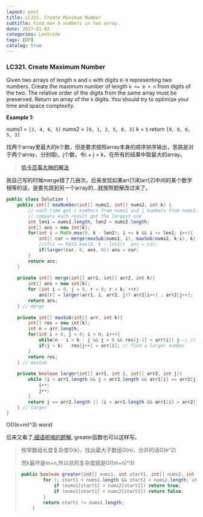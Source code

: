 ```yaml
---
layout: post
title: LC321. Create Maximum Number
subtitle: Find max k numbers in two array.
date: 2017-01-02
categories: Leetcode
tags: [DP]
catalog: true
---
```


### LC321. Create Maximum Number

Given two arrays of length `m` and `n` with digits `0-9` representing two numbers. Create the maximum number of length `k <= m + n` from digits of the two. The relative order of the digits from the same array must be preserved. Return an array of the `k` digits. You should try to optimize your time and space complexity.

**Example 1:**

nums1 = `[3, 4, 6, 5]`
nums2 = `[9, 1, 2, 5, 8, 3]`
k = `5`
return `[9, 8, 6, 5, 3]`

找两个array里最大的k个数，但是要求按照array本身的顺序排序输出，思路是对于两个array，分别取i，j个数，令i + j = k，在所有的结果中取最大的array。

> [低卡百事大神的解法](https://discuss.leetcode.com/topic/32272/share-my-greedy-solution)

我自己写的时候merge错了几~~百~~次，后来发现如果arr[1]和arr[2]中间的某个数字相等的话，是要先跳到另一个array的...就按照题解改过来了。

```java
public class Solution {
    public int[] maxNumber(int[] nums1, int[] nums2, int k) {
        // each time get i numbers from nums1 and j numbers from nums2, i + j = k
        // compare each result get the largest one
        int len1 = nums1.length, len2 = nums2.length;
        int[] ans = new int[k];
        for(int i = Math.max(0, k - len2); i <= k && i <= len1; i++){
            int[] cur = merge(maxSub(nums1, i), maxSub(nums2, k-i), k);
            //if(i == Math.max(0, k - len1))  ans = cur;
            if(larger(cur, 0, ans, 0)) ans = cur;
        }
        return ans;
    }
    
    private int[] merge(int[] arr1, int[] arr2, int k){
        int[] ans = new int[k];
        for (int i = 0, j = 0, r = 0; r < k; ++r)
            ans[r] = larger(arr1, i, arr2, j)? arr1[i++] : arr2[j++];
        return ans;
    } // merge
    
    private int[] maxSub(int[] arr, int k){
        int[] res = new int[k];
        int n = arr.length;
        for(int i = 0, j = 0; i < n; i++){
            while(n - i > k - j && j > 0 && res[j-1] < arr[i]) j--; // older number is less, cover it
            if(j < k)   res[j++] = arr[i]; // find a larger number
        }
        return res;
    } // maxSub
    
    private boolean larger(int[] arr1, int i, int[] arr2, int j){
        while (i < arr1.length && j < arr2.length && arr1[i] == arr2[j]) {
            i++;
            j++;
        }
        return j == arr2.length || (i < arr1.length && arr1[i] > arr2[j]);
    } // larger
}
```

O()(n+m)^3) worst

后来又看了[ 细语呢喃的题解](https://www.hrwhisper.me/leetcode-create-maximum-number/), greater函数也可以这样写。

> 枚举数组长度复杂度O(k)，找出最大子数组O(n)，合并的话O(k^2)
>
> 而k最坏是m+n,所以总的复杂度就是O((m+n)^3)

> ```java
> public boolean greater(int[] nums1, int start1, int[] nums2, int start2) {
>         for (; start1 < nums1.length && start2 < nums2.length; start1++, start2++) {
>             if (nums1[start1] > nums2[start2]) return true;
>             if (nums1[start1] < nums2[start2]) return false;
>         }
>         return start1 != nums1.length;
>     }
> ```
>
> 